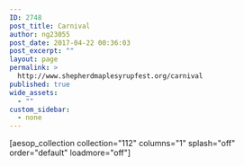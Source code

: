 ```yaml
---
ID: 2748
post_title: Carnival
author: ng23055
post_date: 2017-04-22 00:36:03
post_excerpt: ""
layout: page
permalink: >
  http://www.shepherdmaplesyrupfest.org/carnival
published: true
wide_assets:
  - ""
custom_sidebar:
  - none
---
```

[aesop_collection collection="112" columns="1" splash="off" order="default" loadmore="off"]